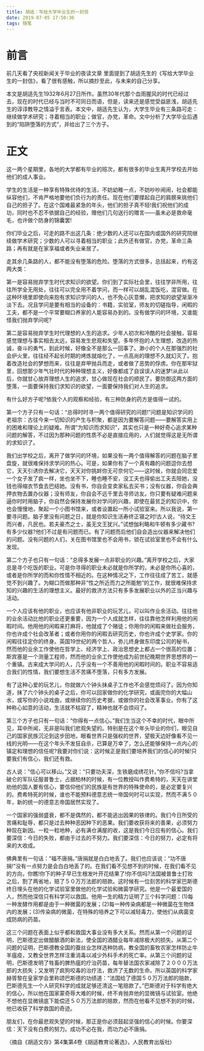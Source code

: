 ```yaml
---
title: 胡适：写给大学毕业生的一封信
date: 2019-07-05 17:50:36
tags: 随笔
---
```

# 前言
前几天看了央视新闻关于毕业的夜读文章
里面提到了胡适先生的《写给大学毕业生的一封信》，看了很有感触，所以摘抄至此，与未来的自己分享。

本文是胡适先生1932年6月27日所作。虽然30年代那个血雨腥风的时代已经过去，现在的时代已经与当时不可同日而语，但是，读来还是感觉受益匪浅，胡适先生的谆谆教导之情溢于言表。本文中，胡适先生认为，大学生毕业有三条路可走：继续做学术研究；寻着相当的职业；做官，办党，革命。文中分析了大学毕业后遇到的“陷阱堕落的方式”，并给出了三个方子。

# 正文

这一两个星期里，各地的大学都有毕业的班次，都有很多的毕业生离开学校去开始他们的成人事业。

学生的生活是一种享有特殊优待的生活，不妨幼稚一点，不妨吵吵闹闹，社会都能纵容他们，不肯严格地要他们负行为的责任。现在他们要撑起自己的肩膀来挑他们自己的担子了。在这个国难最紧急的年头，他们的担子真不轻!我们祝他们的成功，同时也不忍不依据自己的经验，赠他们几句送行的赠言——虽未必是救命毫毛，也许做个防身的锦囊罢!

你们毕业之后，可走的路不出这几条：绝少数的人还可以在国内或国外的研究院继续做学术研究；少数的人可以寻着相当的职业；此外还有做官，办党，革命三条路；再有就是在家享福或者失业亲居了。

走其余几条路的人，都不能没有堕落的危险。堕落的方式很多，总括起来，约有这两大类：

第一是容易抛弃学生时代求知识的欲望。你们到了实际社会里，往往学非所用，往往所学全无用处，往往可以完全用不着学问，而一样可以胡乱混饭吃，混官做。在这种环境里即使向来抱有求知识学问的人，也不免心灰意懒，把求知的欲望渐渐冷淡下去。况且学问是要有相当的设备的：书籍，实验室，师友的切磋指导，闲暇的工夫，都不是一个平常要糊口养家的人能容易办到的。没有做学问的环境，又谁能怪我们抛弃学问呢?

第二是容易抛弃学生时代理想的人生的追求。少年人初次和冷酷的社会接触，容易感觉理想与事实相去太远，容易发生悲观和失望。多年怀抱的人生理想，改造的热诚，奋斗的勇气，到此时候，好像全不是那么一回事了。渺小的个人在那强烈的社会炉火里，往往经不起长时期的烤炼就熔化了，一点高尚的理想不久就幻灭了。抱着改造社会的梦想而来，往往是弃甲抛兵而走，或者做了恶势的俘虏。你在那牢狱里，回想那少年气壮时代的种种理想主义，好像都成了自误误人的迷梦!从此以后，你就甘心放弃理想人生的追求，甘心做现在社会的顺民了。要防御这两方面的堕落，一面要保持我们求知识的欲望，一面要保持我们对人生的追求。

有什么好方子呢?依我个人的观察和经验，有三种防身的药方是值得一试的。

第一个方子只有一句话：“总得时时寻一两个值得研究的问题!”问题是知识学问的老祖宗：古往今来一切知识的产生与积聚，都是因为要解答问题——要解答实用上的困难和理论上的疑难。所谓“为知识而求知识”，其实也只是一种好奇心追求某种问题的解答，不过因为那种问题的性质不必是直接应用的，人们就觉得这是无所谓的求知识了。

我们出学校之后，离开了做学问的环境，如果没有一两个值得解答的问题在脑子里盘旋，就很难保持求学问的热心。可是，如果你有了一个真有趣的问题逗你去想它，天天引诱你去解决它，天天对你挑衅你无可奈何它——这时候，你就会同恋爱一个女子发了疯一样，坐也坐不下，睡也睡不安，没工夫也得偷出工夫去陪她，没钱也得缩衣节食去巴结她。没有书，你自会变卖家私去买书；没有仪器，你自会典押衣物去置办仪器；没有师友，你自会不远千里去寻师访友。你只要有疑难问题来逼你时时用脑子，你自然会保持发展你对学问的兴趣，即使在最贫乏的知识中，你也会慢慢地，聚起一个小图书馆来，或者设置起一所小试验室来。所以我说，第一要寻问题。脑子里没有问题之日，就是你知识生活寿终正寝之时!古人说，“待文王而兴者，凡民也。若夫豪杰之士，虽无文王犹兴。”试想伽利略和牛顿有多少藏书?有多少仪器?他们不过是有问题而已。有了问题而后他们自会造出仪器来解决他们的问题。没有问题的人们，关在图书馆里也不会用书，锁在试验室里也不会有什么发现。

第二个方子也只有一句话：“总得多发展一点非职业的兴趣。”离开学校之后，大家总是寻个吃饭的职业。可是你寻得的职业未必就是你所学的，未必是你所心喜的，或者是你所学的而和你性情不相近的。在这种情况之下，工作往往成了苦工，就感觉不到兴趣了。为糊口而做那种非“性之所近而力之所能勉”的工作，就很难保持求知的兴趣的生活的理想主义。最好的救济方法只有多多发展职业以外的正当兴趣与活动。

一个人应该有他的职业，也应该有他非职业的玩艺儿，可以叫作业余活动。往往他的业余活动比他的职业还更重要，因为一个人成就怎样，往往靠他怎样利用他的闲暇时间。他用他的闲暇来打麻将，他就成了个赌徒；你用你的闲暇来做社会服务，你也许成个社会改革者；或者你用你的闲暇去研究历史，你也许成个史学家。你的闲暇往往定你的终身。英国19世纪的两个哲人，弥儿终身做东印度公司的秘书，然而他的业余工作使他在哲学上、经济学上、政治思想史上都占一个很高的位置；斯宾塞是一个测量工程师，然而他的业余工作使他成为前世纪晚期世界思想界的一个重镇。古来成大学问的人，几乎没有一个不善用他的闲暇时间的。职业不容易适合我们的性情，我们要想生活不苦痛不堕落，只有多方发展。

有了这种心爱的玩艺儿，你就做六个钟头抹桌子工作也不会感觉烦闷了。因为你知道，抹了六个钟头的桌子之后，你可以回家做你的化学研究，或画完你的大幅山水，或写你的小说戏曲，或继续你的历史考据，或做你的社会改革事业。你有了这种称心如意的活动，生活就不枯寂了，精神也就不会烦闷了。

第三个方子也只有一句话：“你得有一点信心。”我们生当这个不幸的时代，眼中所见，耳中所闻，无非是叫我们悲观失望的。特别是在这个年头毕业的你们，眼见自己的国家民族沉沦到这步田地，眼看世界只是强权的世界，望极天边好像看不见一线的光明——在这个年头不发狂自杀，已算是万幸了，怎么还能够保持一点内心的镇定和理想的信任呢?我要对你们说：这时候正是我们要培养我们的信心的时候!只要我们有信心，我们还有救。

古人说：“信心可以移山。”又说：“只要功夫深，生铁磨成绣花针。”你不信吗?当拿破仑的军队征服普鲁士，占据柏林的时候，有一位教授叫作费希特的，天天在讲堂劝他的国人要有信心，要信仰他们的民族是有世界的特殊使命的，是必定要复兴的。费希特死的时候，谁也不能预料德意志统一帝国何时可以实现，然而不满５０年，新的统一的德意志帝国居然实现了。

一个国家的强弱盛衰，都不是偶然的，都不能逃出因果的铁律的。我们今日所受的苦痛和耻辱，都只是过去种种恶因种下的恶果。我们要收获将来的善果，必须努力种现在新因。一粒一粒地种，必有满仓满屋的收，这是我们今日应有的信心。我们要深信：今日的失败，都由于过去的不努力。我们要深信：今日的努力，必定有将来的大收成。

佛典里有一句话：“福不唐捐。”唐捐就是白白地丢了。我们也应该说：“功不唐捐!”没有一点努力是会白白地丢了的。在我们看不见想不到的时候，在我们看不见的方向，你瞧!你下的种子早已生根发叶开花结果了!你不信吗?法国被普鲁士打败之后，割了两省地，赔了５０万万法郎的赔款。这时候有一位刻苦的科学家巴斯德终日埋头在他的化学试验室里做他的化学试验和微菌学研究。他是一个最爱国的人，然而他深信只有科学可以救国。他用一生的精力证明了三个科学问题：(1)每一种发酵作用都是由于一种微菌的发展；(2)每一种传染病都是一种微菌在生物体内的发展；(3)传染病的微菌，在特殊的培养之下可以减轻毒力，使他们从病菌变成防病的药苗。

这三个问题在表面上似乎都和救国大事业没有多大关系。然而从第一个问题的证明，巴斯德定出做醋酿酒的新法，使全国的酒醋业每年减除极大的损失。从第二个问题的证明，巴斯德教全国的蚕丝业怎样选种防病，教全国的畜牧农家怎样防止牛羊瘟疫，又教全世界怎样注重消毒以减少外科手术的死亡率。从第三个问题的证明，巴斯德发明了牲畜的脾热瘟的疗治药苗，每年替法国农家减除了２０００万法郎的大损失；又发明了疯狗咬毒的治疗法，救济了无数的生命。所以英国的科学家赫胥黎在皇家学会里称颂巴斯德的功绩道：“法国给了德国５０万万法郎的赔款，巴斯德先生一个人研究科学的成就足够还清这一笔赔款了。”巴斯德对于科学有绝大的信心，所以他在国家蒙奇辱大难的时候，终不肯抛弃他的显微镜与试验室。他绝不想他在显微镜底下能偿还５０万万法郎的赔款，然而在他看不见想不到的时候，他已收获了科学救国的奇迹。

朋友们，在你最悲观失望的时候，那正是你必须鼓起坚强的信心的时候。你要深信：天下没有白费的努力。成功不必在我，而功力必不唐捐。

（摘自《胡适文存》第4集第4卷《胡适教育论著选》，人民教育出版社)
